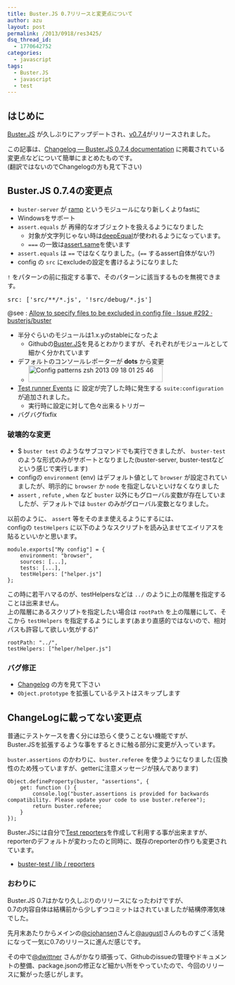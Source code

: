```yaml
---
title: Buster.JS 0.7リリースと変更点について
author: azu
layout: post
permalink: /2013/0918/res3425/
dsq_thread_id:
  - 1770642752
categories:
  - javascript
tags:
  - Buster.JS
  - javascript
  - test
---
```

## はじめに

[Buster.JS][1] が久しぶりにアップデートされ、[v0.7.4][2]がリリースされました。

この記事は、[Changelog — Buster.JS 0.7.4 documentation][3] に掲載されている変更点などについて簡単にまとめたものです。  
(翻訳ではないのでChangelogの方も見て下さい)

## Buster.JS 0.7.4の変更点

*   `buster-server` が [ramp][4] というモジュールになり新しくよりfastに
*   Windowsをサポート
*   `assert.equals` が 再帰的なオブジェクトを扱えるようになりました 
    *   対象が文字列じゃない時は[deepEqual][5]が使われるようになっています。
    *   `===` の一致は[assert.same][6]を使います
*   `assert.equals` は `==` ではなくなりました。(`==` するassert自体がない?)
*   config の `src` にexcludeの設定を書けるようになりました

`!` をパターンの前に指定する事で、そのパターンに該当するものを無視できます。

<pre>src: ['src/**/*.js', '!src/debug/*.js']</pre>

@see : [Allow to specify files to be excluded in config file · Issue #292 · busterjs/buster][7]

*   半分ぐらいのモジュールは1.x.yのstableになったよ 
    *   Githubの[Buster.JS][8]を見るとわかりますが、それぞれがモジュールとして細かく分かれています
*   デフォルトのコンソールレポーターが **dots** から変更 
    *   <img src="https://efcl.info/wp-content/uploads/2013/09/config-patterns-zsh-2013-09-18-01-25-46.jpg" alt="Config patterns  zsh 2013 09 18 01 25 46" title="config-patterns (zsh) 2013-09-18 01-25-46.jpg" border="0" width="305" height="38" />
*   [Test runner Events][9] に 設定が完了した時に発生する `suite:configuration` が追加されました。 
    *   実行時に設定に対して色々出来るトリガー
*   バグバグfixfix

### 破壊的な変更

*   $ `buster test` のようなサブコマンドでも実行できましたが、 `buster-test` のような形式のみがサポートとなりました(buster-server, buster-testなどという感じで実行します)
*   configの `environment` (env) はデフォルト値として `browser` が設定されていましたが、明示的に `browser` か `node` を指定しないといけなくなりました
*   `assert` , `refute` , `when` など `buster` 以外にもグローバル変数が存在していましたが、デフォルトでは `buster` のみがグローバル変数となりました。

以前のように、 `assert` 等をそのまま使えるようにするには、  
configの `testHelpers` に以下のようなスクリプトを読み込ませてエイリアスを貼るといいかと思います。

    module.exports["My config"] = {
        environment: "browser",
        sources: [...],
        tests: [...],
        testHelpers: ["helper.js"]
    };
    



この時に若干ハマるのが、testHelpersなどは `../` のように上の階層を指定することは出来ません。  
上の階層にあるスクリプトを指定したい場合は `rootPath` を上の階層にして、そこから `testHelpers` を指定するようにします(あまり直感的ではないので、相対パスも許容して欲しい気がする)&#8220;

    rootPath: "../",
    testHelpers: ["helper/helper.js"]
    

### バグ修正

*   [Changelog][10] の方を見て下さい
*   `Object.prototype` を拡張しているテストはスキップします

## ChangeLogに載ってない変更点

普通にテストケースを書く分には恐らく使うことない機能ですが、  
Buster.JSを拡張するような事をするときに触る部分に変更が入っています。

`buster.assertions` のかわりに、`buster.referee` を使うようになりました(互換性のため残っていますが、getterに注意メッセージが挟んであります)

    Object.defineProperty(buster, "assertions", {
        get: function () {
            console.log("buster.assertions is provided for backwards compatibility. Please update your code to use buster.referee");
            return buster.referee;
        }
    });
    

Buster.JSには自分で[Test reporters][11]を作成して利用する事が出来ますが、reporterのデフォルトが変わったのと同時に、既存のreporterの作りも変更されています。

*   [buster-test / lib / reporters][12]

### おわりに

Buster.JS 0.7はかなり久しぶりのリリースになったわけですが、  
0.7の内容自体は結構前から少しずつコミットはされていましたが結構停滞気味でした。

先月末あたりからメインの[@cjohansen][13]さんと[@augustl][14]さんのものすごく活発になって一気に0.7のリリースに進んだ感じです。

その中で[@dwittner][15] さんがかなり頑張って、Githubのissueの管理やドキュメントの整備、package.jsonの修正など細かい所をやっていたので、今回のリリースに繋がった感じがします。

 [1]: busterjs.org
 [2]: http://docs.busterjs.org/en/latest/changelog/#v0-7-4 "v0.7.4"
 [3]: http://docs.busterjs.org/en/latest/changelog/#v0-7-4 "Changelog — Buster.JS 0.7.4 documentation"
 [4]: https://github.com/busterjs/ramp "ramp"
 [5]: https://github.com/busterjs/referee/blob/45c14ec50ce6a3fb50f2f7945dd89e340ffaf293/lib/referee.js#L239 "deepEqual"
 [6]: http://docs.busterjs.org/en/latest/modules/buster-assertions/?highlight=same#same "assert.same"
 [7]: https://github.com/busterjs/buster/issues/292#issuecomment-24357306 "Allow to specify files to be excluded in config file · Issue #292 · busterjs/buster"
 [8]: https://github.com/busterjs "Buster.JS"
 [9]: http://docs.busterjs.org/en/latest/modules/buster-test/runner/ "Test runner"
 [10]: http://docs.busterjs.org/en/latest/changelog/#v0-7-4 "Changelog"
 [11]: http://docs.busterjs.org/en/latest/modules/buster-test/reporters/#buster-test-reporters "Test reporters"
 [12]: https://github.com/busterjs/buster-test/tree/master/lib/reporters "buster-test / lib / reporters"
 [13]: https://github.com/cjohansen "cjohansen"
 [14]: https://github.com/augustl "augustl"
 [15]: https://github.com/dwittner "dwittner"
